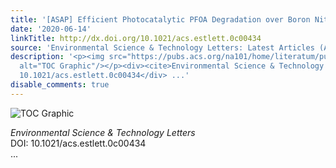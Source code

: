 ```yaml
---
title: '[ASAP] Efficient Photocatalytic PFOA Degradation over Boron Nitride'
date: '2020-06-14'
linkTitle: http://dx.doi.org/10.1021/acs.estlett.0c00434
source: 'Environmental Science & Technology Letters: Latest Articles (ACS Publications)'
description: '<p><img src="https://pubs.acs.org/na101/home/literatum/publisher/achs/journals/content/estlcu/0/estlcu.ahead-of-print/acs.estlett.0c00434/20200614/images/medium/ez0c00434_0006.gif"
  alt="TOC Graphic"/></p><div><cite>Environmental Science & Technology Letters</cite></div><div>DOI:
  10.1021/acs.estlett.0c00434</div> ...'
disable_comments: true
---
```

<p><img src="https://pubs.acs.org/na101/home/literatum/publisher/achs/journals/content/estlcu/0/estlcu.ahead-of-print/acs.estlett.0c00434/20200614/images/medium/ez0c00434_0006.gif" alt="TOC Graphic"/></p><div><cite>Environmental Science & Technology Letters</cite></div><div>DOI: 10.1021/acs.estlett.0c00434</div> ...